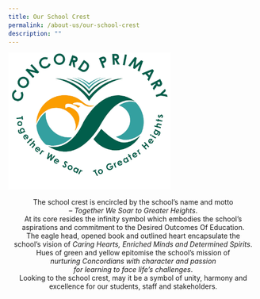 ```yaml
---
title: Our School Crest
permalink: /about-us/our-school-crest
description: ""
---
```


<img src="/images/Color%20School%20Logo%201.png" 
     style="width:65%">

<center>The school crest is encircled by the school’s name and motto<br>– <em>Together We Soar to Greater Heights</em>.</center>

<center>At its core resides the infinity symbol which embodies the school’s <br>aspirations and commitment to the Desired Outcomes Of Education.</center>

<center>The eagle head, opened book and outlined heart encapsulate the  
<br>school’s vision of&nbsp;<em>Caring Hearts, Enriched Minds and Determined Spirits</em>.</center>

<center>Hues of green and yellow epitomise the school’s mission of  
<br><em>nurturing Concordians with character and passion<br>for learning to face life’s challenges</em>.</center>

<center>Looking to the school crest, may it be a symbol of unity, harmony and<br>excellence for our students, staff and stakeholders.</center>